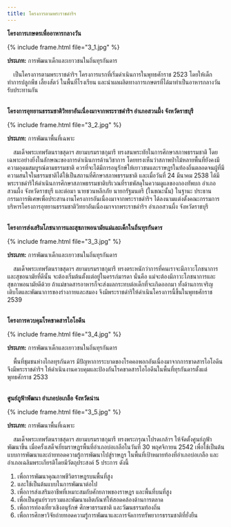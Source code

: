 ```yaml
---
title: โครงการตามพระราชดำริฯ
---
```


**โครงการเกษตรเพื่ออาหารกลางวัน**
<br>

{% include frame.html file="3_1.jpg" %}
<br>

**ประเภท:** การพัฒนาเด็กและเยาวชนในถิ่นทุรกันดาร
<br>

<p>&emsp;เป็นโครงการตามพระราชดำริฯ โครงการแรกที่เริ่มดำเนินการในพุทธศักราช 2523 โดยให้เด็กทำการปลูกพืช เลี้ยงสัตว์ ในพื้นที่โรงเรียน และนำผลผลิตทางการเกษตรที่ได้มาทำเป็นอาหารกลางวันรับประทานกัน
<br>
<br></p>

**โครงการอุทยานธรรมชาติวิทยาอันเนื่องมาจากพระราชดำริฯ อำเภอสวนผึ้ง จังหวัดราชบุรี**
<br>

{% include frame.html file="3_2.jpg" %}
<br>

**ประเภท:** การพัฒนาพื้นที่เฉพาะ
<br>

<p>&emsp;สมเด็จพระเทพรัตนราขสุดาฯ สยามบรมราชกุมารี ทรงสนพระทัยในการศึกษาสภาพธรรมชาติ โดยเฉพาะอย่างยิ่งในลักษณะของการดำเนินการด้านวิชาการ โดยทรงเห็นว่าสภาพป่าไม้หลายพื้นที่ยังคงมีความอุดมสมบูรณ์ตามธรรมชาติ ควรที่จะได้มีการอนุรักษ์ให้เยาวชนและราษฎรในท้องถิ่นตลอดจนผู้ที่มีความสนใจในธรรมชาติได้ใช้เป็นสถานที่ศึกษาสภาพธรรมชาติ และเมื่อวันที่ 24 มีนาคม 2538 ได้มีพระราชดำริให้ดำเนินการศึกษาสภาพธรรมชาติบริเวณที่ราชพัสดุในความดูแลของกองทัพบก อำเภอสวนผึ้ง จังหวัดราชบุรี และต่อมา นายชวนหลีกภัย นายกรัฐมนตรี (ในขณะนั้น) ในฐานะ ประธานกรรมการพิเศษเพื่อประสานงานโครงการอันเนื่องมาจากพระราชดำริฯ ได้ลงนามแต่งตั้งคณะกรรมการบริหารโครงการอุทยานธรรมชาติวิทยาอันเนื่องมาจากพระราชดำริฯ อำเภอสวนผึ้ง จังหวัดราชบุรี
<br>
<br></p>

**โครงการส่งเสริมโภชนาการและสุขภาพอนามัยแม่และเด็กในถิ่นทุรกันดาร**
<br>

{% include frame.html file="3_3.jpg" %}
<br>

**ประเภท:** การพัฒนาเด็กและเยาวชนในถิ่นทุรกันดาร
<br>

<p>&emsp;สมเด็จพระเทพรัตนราขสุดาฯ สยามบรมราชกุมารี ทรงตระหนักว่าการที่คนเราจะมีภาวะโภชนาการและสุขอนามัยที่ดีนั้น จะต้องเริ่มต้นตั้งแต่อยู่ในครรภ์มารดา นั่นคือ แม่จะต้องมีภาวะโภชนาการและสุขภาพอนามัยดีด้วย ถ้าแม่ขาดสารอาหารก็จะส่งผลกระทบต่อเด็กที่จะเกิดออกมา ทั้งด้านการเจริญเติบโตและพัฒนาการของร่างกายและสมอง จึงมีพระราชดำริให้ดำเนินโครงการนี้ขึ้นในพุทธศักราช 2539
<br>
<br></p>

**โครงการควบคุมโรคขาดสารไอโอดีน**
<br>

{% include frame.html file="3_4.jpg" %}
<br>

**ประเภท:** การพัฒนาเด็กและเยาวชนในถิ่นทุรกันดาร
<br>

<p>&emsp;พื้นที่ชุมชนห่างไกลทุรกันดาร มีปัญหาการระบาดของโรคคอพอกอันเนื่องมาจากการขาดสารไอโอดีน จึงมีพระราชดำริฯ ให้ดำเนินงานควบคุมและป้องกันโรคขาดสารไอโอดีนในพื้นที่ทุรกันดารตั้งแต่พุทธศักราช 2533
<br>
<br></p>

**ศูนย์ภูฟ้าพัฒนา อำเภอบ่อเกลือ จังหวัดน่าน**
<br>

{% include frame.html file="3_5.jpg" %}
<br>

**ประเภท:** การพัฒนาพื้นที่เฉพาะ
<br>

<p>&emsp;สมเด็จพระเทพรัตนราชสุดาฯ สยามบรมราชกุมารี ทรงพระกรุณาโปรดเกล้าฯ ให้จัดตั้งศูนย์ภูฟ้าพัฒนาขึ้น เมื่อครั้งเสด็จเยี่ยมราษฎรพื้นที่อำเภอบ่อเกลือในวันที่ 30 พฤศจิกายน 2542 เพื่อใช้เป็นต้นแบบการพัฒนาและถ่ายทอดความรู้การพัฒนาไปสู่ราษฎร ในพื้นที่เป้าหมายท้องที่อำเภอบ่อเกลือ และอำเภอเฉลิมพระเกียรติโดยมีวัตถุประสงค์ 5 ประการ ดังนี้

<ol><li>เพื่อการพัฒนาคุณภาพชีวิตราษฎรบนพื้นที่สูง</li>
<li>และใช้เป็นต้นแบบในการพัฒนาต่อไป</li>
<li>เพื่อการส่งเสริมอาชีพที่เหมาะสมกับศักยภาพของราษฎร และพื้นที่บนที่สูง</li>
<li>เพื่อเป็นศูนย์รวบรวมและพัฒนาผลิตภัณฑ์ให้สอดคล้องด้านการตลาด</li>
<li>เพื่อการท่องเที่ยวเชิงอนุรักษ์ ศึกษาธรรมชาติ และวัฒนธรรมท้องถิ่น</li>
<li>เพื่อการศึกษาวิจัยถ่ายทอดความรู้การพัฒนาและการจัดการทรัพยากรธรรมชาติที่ยั่งยืน</li></ol>
<br>
<br></p>